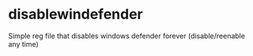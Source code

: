 # disablewindefender
Simple reg file that disables windows defender forever (disable/reenable any time)
